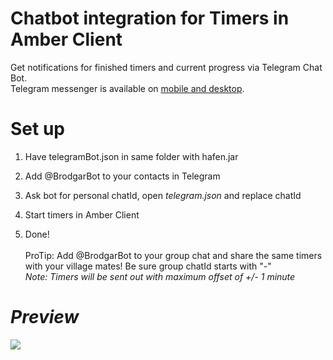 # Chatbot integration for Timers in Amber Client

Get notifications for finished timers and current progress via Telegram Chat Bot.<br>
Telegram messenger is available on <a href="https://telegram.org/">mobile and desktop</a>.

# Set up

1. Have telegramBot.json in same folder with hafen.jar

2. Add @BrodgarBot to your contacts in Telegram

3. Ask bot for personal chatId, open <i>telegram.json</i> and replace chatId 

4. Start timers in Amber Client

5. Done!
<br><br>
ProTip: Add @BrodgarBot to your group chat and share the same timers with your village mates! Be sure group chatId starts with "-"<br>
<i>Note: Timers will be sent out with maximum offset of +/- 1 minute

# Preview
<img src="http://i.imgur.com/iNu8fn9.png?1"/>
